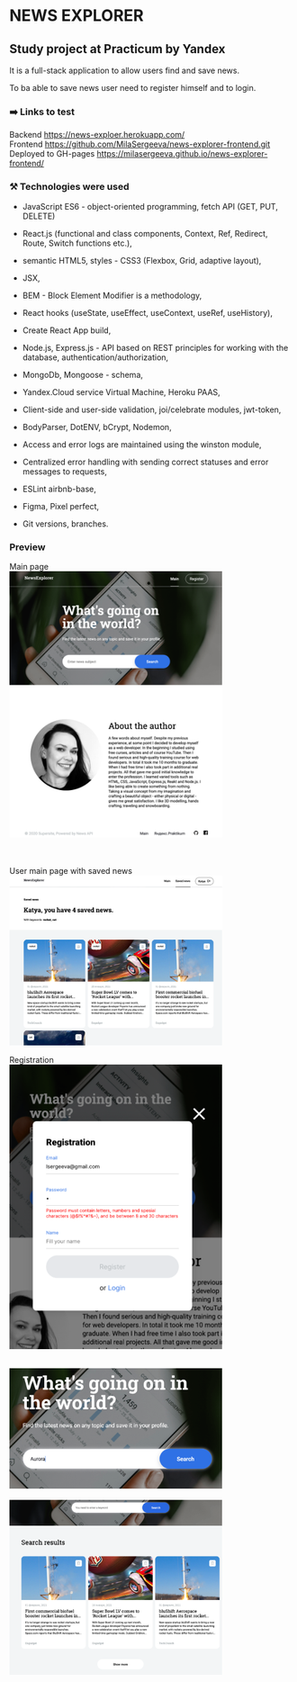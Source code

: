 # NEWS EXPLORER

## Study project at Practicum by Yandex

It is a full-stack application to allow users find and save news.

To ba able to save news user need to register himself and to login.

### :arrow_right: Links to test

Backend https://news-exploer.herokuapp.com/ <br>
Frontend https://github.com/MilaSergeeva/news-explorer-frontend.git<br>
Deployed to GH-pages https://milasergeeva.github.io/news-explorer-frontend/

### :hammer_and_pick: Technologies were used

- JavaScript ES6 - object-oriented programming, fetch API (GET, PUT, DELETE)

- React.js (functional and class components, Context, Ref, Redirect, Route, Switch functions etc.),

- semantic HTML5, styles - CSS3 (Flexbox, Grid, adaptive layout),

- JSX,

- BEM - Block Element Modifier is a methodology,

- React hooks (useState, useEffect, useContext, useRef, useHistory),

- Create React App build,

- Node.js, Express.js - API based on REST principles for working with the database, authentication/authorization,

- MongoDb, Mongoose - schema,

- Yandex.Cloud service Virtual Machine, Heroku PAAS,

- Client-side and user-side validation, joi/celebrate modules, jwt-token,

- BodyParser, DotENV, bCrypt, Nodemon,

- Access and error logs are maintained using the winston module,

- Centralized error handling with sending correct statuses and error messages to requests,

- ESLint airbnb-base,

- Figma, Pixel perfect,

- Git versions, branches.

### Preview

Main page<br/>
<img src="./screenshots/main_page.png" width="75%" height="75%"><br/>
<br/>
<br/>

User main page with saved news <br/>
<img src="./screenshots/saved_news_main.png" width="75%" height="75%"><br/>

Registration <br/>
<img src="./screenshots/registration.png" width="75%" height="75%"><br/>

<br/>
<img src="./screenshots/Search_form.png" width="75%" height="75%"><br/>

<br/>
<img src="./screenshots/search_result.png" width="75%" height="75%"><br/>
